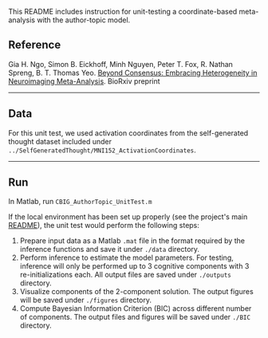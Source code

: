 This README includes instruction for unit-testing a coordinate-based meta-analysis with the author-topic model.

## Reference
Gia H. Ngo, Simon B. Eickhoff, Minh Nguyen, Peter T. Fox,  R. Nathan Spreng, B. T. Thomas Yeo. [Beyond Consensus: Embracing Heterogeneity in Neuroimaging Meta-Analysis](https://www.biorxiv.org/content/early/2017/06/19/149567). BioRxiv preprint

----

## Data
For this unit test, we used activation coordinates from the self-generated thought dataset included under `../SelfGeneratedThought/MNI152_ActivationCoordinates`.

----

## Run

In Matlab, run `CBIG_AuthorTopic_UnitTest.m`

If the local environment has been set up properly (see the project's main [README](https://github.com/ThomasYeoLab/CBIG/stable_projects/meta-analysis/Ngo2019_AuthorTopic)), the unit test would perform the following steps:

1. Prepare input data as a Matlab `.mat` file in the format required by the inference functions and save it under `./data` directory.
2. Perform inference to estimate the model parameters. For testing, inference will only be performed up to 3 cognitive components with 3 re-initializations each. All output files are saved under `./outputs` directory.
3. Visualize components of the 2-component solution. The output figures will be saved under `./figures` directory.
4. Compute Bayesian Information Criterion (BIC) across different number of components. The output files and figures will be saved under `./BIC` directory.
